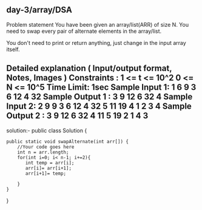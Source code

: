 day-3/array/DSA
-----------------------------------
Problem statement
You have been given an array/list(ARR) of size N. You need to swap every pair of alternate elements in the array/list.

You don't need to print or return anything, just change in the input array itself.

Detailed explanation ( Input/output format, Notes, Images )
Constraints :
1 <= t <= 10^2
0 <= N <= 10^5
Time Limit: 1sec
Sample Input 1:
1
6
9 3 6 12 4 32
Sample Output 1 :
3 9 12 6 32 4
Sample Input 2:
2
9
9 3 6 12 4 32 5 11 19
4
1 2 3 4
Sample Output 2 :
3 9 12 6 32 4 11 5 19 
2 1 4 3 
-------------------------------------------------------------------------------------
solution:-
public class Solution {
    
    public static void swapAlternate(int arr[]) {
    	//Your code goes here
        int n = arr.length;
        for(int i=0; i< n-1; i+=2){
           int temp = arr[i];
           arr[i]= arr[i+1];
           arr[i+1]= temp;

        }
    }
}
